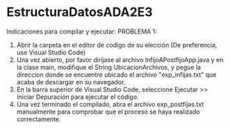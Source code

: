 # EstructuraDatosADA2E3
Indicaciones para compilar y ejecutar:
PROBLEMA 1:
1. Abrir la carpeta en el editor de codigo de su elección (De preferencia, use Visual Studio Code)
2. Una vez abierto, por favor dirijase al archivo InfijoAPostfijoApp.java y en la clase main, modifique el String UbicacionArchivos, y pegue la direccion donde se encuentre ubicado el archivo "exp_infijas.txt" que acaba de descargar en su navegador.
3. En la barra superior de Visual Studio Code, seleccione Ejecutar >> Iniciar Depuración para ejecutar el código.
4. Una vez terminado el compilado, abra el archivo exp_postfijas.txt manualmente para comprobar que el proceso se haya realizado correctamente.
